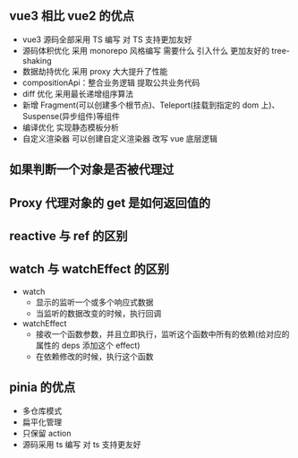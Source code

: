 ## vue3 相比 vue2 的优点

- vue3 源码全部采用 TS 编写 对 TS 支持更加友好
- 源码体积优化 采用 monorepo 风格编写 需要什么 引入什么 更加友好的 tree-shaking
- 数据劫持优化 采用 proxy 大大提升了性能
- compositionApi：整合业务逻辑 提取公共业务代码
- diff 优化 采用最长递增组序算法
- 新增 Fragment(可以创建多个根节点)、Teleport(挂载到指定的 dom 上)、Suspense(异步组件)等组件
- 编译优化 实现静态模板分析
- 自定义渲染器 可以创建自定义渲染器 改写 vue 底层逻辑

## 如果判断一个对象是否被代理过

## Proxy 代理对象的 get 是如何返回值的

## reactive 与 ref 的区别

## watch 与 watchEffect 的区别

- watch
  - 显示的监听一个或多个响应式数据
  - 当监听的数据改变的时候，执行回调
- watchEffect
  - 接收一个函数参数，并且立即执行，监听这个函数中所有的依赖(给对应的属性的 deps 添加这个 effect)
  - 在依赖修改的时候，执行这个函数

## pinia 的优点

- 多仓库模式
- 扁平化管理
- 只保留 action
- 源码采用 ts 编写 对 ts 支持更友好

